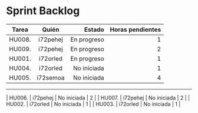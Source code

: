# Sprint Backlog

| Tarea      | Quién         | Estado         | Horas pendientes |
| ---------- |:-------------:| --------------:|--------------:|
| HU008.     | i72pehej      | En progreso    | 1 |
| HU009.     | i72pehej      | En progreso    | 2 |
| HU001.     | i72orled      | En progreso    | 1 |
| HU004.     | i72orled      | No iniciada    | 1 |
| HU005.     | i72semoa      | No iniciada    | 4 |
---

| HU006.     | i72pehej      | No iniciada    | 2 |
| HU007.     | i72pehej      | No iniciada    | 2 |
| HU002.     | i72orled      | No iniciada    | 1 |
| HU003.     | i72orled      | No iniciada    | 1 |


